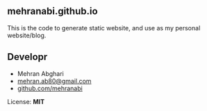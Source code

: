 ## mehranabi.github.io
This is the code to generate static website, and use as my personal website/blog.
  
## Developr
  - Mehran Abghari
  - [mehran.ab80@gmail.com](mailto:mehran.ab80@gmail.com)
  - [github.com/mehranabi](https://github.com/mehranabi)
  
License: **MIT**